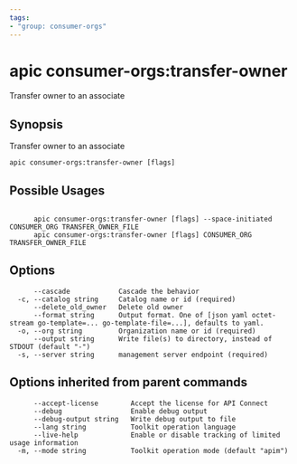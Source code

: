 ```yaml
---
tags:
- "group: consumer-orgs"
---
```

# apic consumer-orgs:transfer-owner

Transfer owner to an associate

## Synopsis

Transfer owner to an associate

```
apic consumer-orgs:transfer-owner [flags]
```

## Possible Usages

```

      apic consumer-orgs:transfer-owner [flags] --space-initiated CONSUMER_ORG TRANSFER_OWNER_FILE
      apic consumer-orgs:transfer-owner [flags] CONSUMER_ORG TRANSFER_OWNER_FILE

```

## Options

```
      --cascade            Cascade the behavior
  -c, --catalog string     Catalog name or id (required)
      --delete_old_owner   Delete old owner
      --format string      Output format. One of [json yaml octet-stream go-template=... go-template-file=...], defaults to yaml.
  -o, --org string         Organization name or id (required)
      --output string      Write file(s) to directory, instead of STDOUT (default "-")
  -s, --server string      management server endpoint (required)
```

## Options inherited from parent commands

```
      --accept-license        Accept the license for API Connect
      --debug                 Enable debug output
      --debug-output string   Write debug output to file
      --lang string           Toolkit operation language
      --live-help             Enable or disable tracking of limited usage information
  -m, --mode string           Toolkit operation mode (default "apim")
```
